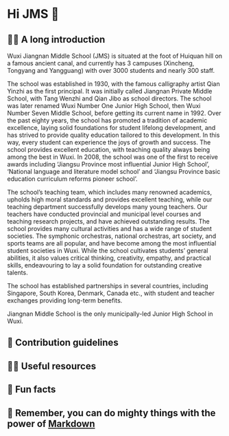 # Hi JMS 👋
## 🙋‍♀️ A long introduction
Wuxi Jiangnan Middle School (JMS) is situated at the foot of Huiquan hill on a famous ancient canal, and currently has 3 campuses (Xincheng, Tongyang and Yangguang) with over 3000 students and nearly 300 staff.

The school was established in 1930, with the famous calligraphy artist Qian Yinzhi as the first principal. It was initially called Jiangnan Private Middle School, with Tang Wenzhi and Qian Jibo as school directors. The school was later renamed Wuxi Number One Junior High School, then Wuxi Number Seven Middle School, before getting its current name in 1992. Over the past eighty years, the school has promoted a tradition of academic excellence, laying solid foundations for student lifelong development, and has strived to provide quality education tailored to this development. In this way, every student can experience the joys of growth and success. The school provides excellent education, with teaching quality always being among the best in Wuxi. In 2008, the school was one of the first to receive awards including ‘Jiangsu Province most influential Junior High School’, ‘National language and literature model school’ and ‘Jiangsu Province basic education curriculum reforms pioneer school’.

The school’s teaching team, which includes many renowned academics, upholds high moral standards and provides excellent teaching, while our teaching department successfully develops many young teachers. Our teachers have conducted provincial and municipal level courses and teaching research projects, and have achieved outstanding results. The school provides many cultural activities and has a wide range of student societies. The symphonic orchestras, national orchestras, art society, and sports teams are all popular, and have become among the most influential student societies in Wuxi. While the school cultivates students’ general abilities, it also values critical thinking, creativity, empathy, and practical skills, endeavouring to lay a solid foundation for outstanding creative talents.

The school has established partnerships in several countries, including Singapore, South Korea, Denmark, Canada etc., with student and teacher exchanges providing long-term benefits.

Jiangnan Middle School is the only municipally-led Junior High School in Wuxi.
## 🌈 Contribution guidelines
## 👩‍💻 Useful resources
## 🍿 Fun facts
## 🧙 Remember, you can do mighty things with the power of [Markdown](https://docs.github.com/github/writing-on-github/getting-started-with-writing-and-formatting-on-github/basic-writing-and-formatting-syntax)
